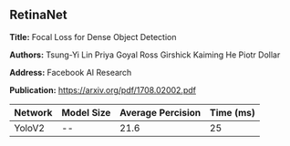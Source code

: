 ## RetinaNet

**Title:** Focal Loss for Dense Object Detection

**Authors:** Tsung-Yi Lin Priya Goyal Ross Girshick Kaiming He Piotr Dollar

**Address:** Facebook AI Research

**Publication:** https://arxiv.org/pdf/1708.02002.pdf


| Network | Model Size | Average Percision | Time (ms) |
| --------|------------|-------------------|------|
| YoloV2 | -- | 21.6 | 25 |
